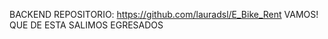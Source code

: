 BACKEND REPOSITORIO: https://github.com/lauradsl/E_Bike_Rent 
VAMOS! QUE DE ESTA SALIMOS EGRESADOS 
